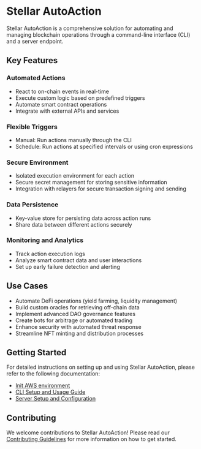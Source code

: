 # Stellar AutoAction

Stellar AutoAction is a comprehensive solution for automating and managing blockchain operations through a command-line interface (CLI) and a server endpoint.

## Key Features

### Automated Actions

- React to on-chain events in real-time
- Execute custom logic based on predefined triggers
- Automate smart contract operations
- Integrate with external APIs and services

### Flexible Triggers

- Manual: Run actions manually through the CLI
- Schedule: Run actions at specified intervals or using cron expressions

### Secure Environment

- Isolated execution environment for each action
- Secure secret management for storing sensitive information
- Integration with relayers for secure transaction signing and sending

### Data Persistence

- Key-value store for persisting data across action runs
- Share data between different actions securely

### Monitoring and Analytics

- Track action execution logs
- Analyze smart contract data and user interactions
- Set up early failure detection and alerting

## Use Cases

- Automate DeFi operations (yield farming, liquidity management)
- Build custom oracles for retrieving off-chain data
- Implement advanced DAO governance features
- Create bots for arbitrage or automated trading
- Enhance security with automated threat response
- Streamline NFT minting and distribution processes

## Getting Started

For detailed instructions on setting up and using Stellar AutoAction, please refer to the following documentation:

- [Init AWS environment](infrastructure/README.md)
- [CLI Setup and Usage Guide](cli/README.md)
- [Server Setup and Configuration](server/README.md)

## Contributing

We welcome contributions to Stellar AutoAction! Please read our [Contributing Guidelines](CONTRIBUTING.md) for more information on how to get started.